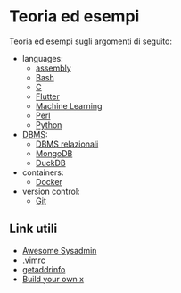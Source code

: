 # Teoria ed esempi

Teoria ed esempi sugli argomenti di seguito:

- languages:
  - [assembly](languages/assembler/Assembly/README.md)
  - [Bash](languages/Bash/README.md)
  - [C](languages/C/README.md)
  - [Flutter](languages/Flutter/README.md)
  - [Machine Learning](languages/Machine_Learning/README.md)
  - [Perl](languages/Perl/README.md)
  - [Python](languages/Python/README.md)
- [DBMS](DBMS/README.md):
  - [DBMS relazionali](DBMS/DBMSR/README.md)
  - [MongoDB](DBMS/MongoDB/README.md)
  - [DuckDB](DBMS/DuckDB/README.md)
- containers:
  - [Docker](containers/Docker/README.md)
- version control:
  - [Git](version_control/Git/README.md)

## Link utili

- [Awesome Sysadmin](https://github.com/awesome-foss/awesome-sysadmin)
- [.vimrc](https://github.com/vincenzoargese/vimrc)
- [getaddrinfo](https://valentin.gosu.se/blog/2025/02/getaddrinfo-sucks-everything-else-is-much-worse)
- [Build your own x](https://github.com/codecrafters-io/build-your-own-x)
